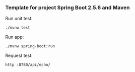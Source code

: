 ### Template for project Spring Boot 2.5.6 and Maven

Run unit test:

````shell
./mvnw test
````

Run app:
````shell
./mvnw spring-boot:run
````

Request test:

````shell
http :8780/api/echo/
````
